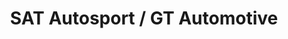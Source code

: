 ---
title: "SAT Autosport / GT Automotive"
url: /euskirchen/sat-autosport-gt-automotive/
shop: Autowerkstatt
---